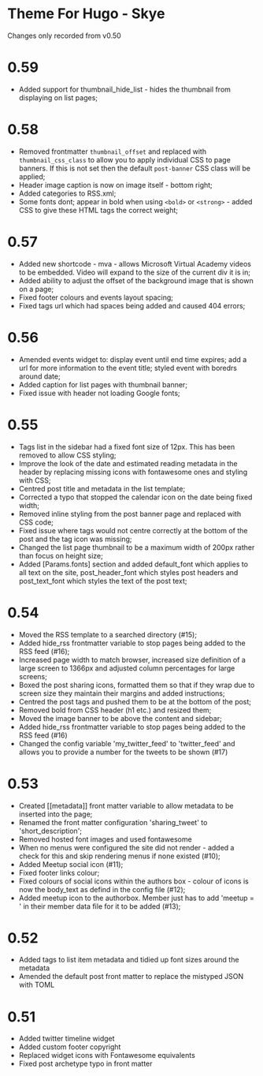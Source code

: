 # Theme For Hugo - Skye

Changes only recorded from v0.50

# 0.59
* Added support for thumbnail_hide_list - hides the thumbnail from displaying on list pages;

# 0.58
* Removed frontmatter `thumbnail_offset` and replaced with `thumbnail_css_class` to allow you to apply individual CSS to page banners. If this is not set then the default `post-banner` CSS class will be applied;
* Header image caption is now on image itself - bottom right;
* Added categories to RSS.xml;
* Some fonts dont; appear in bold when using `<bold>` or `<strong>` - added CSS to give these HTML tags the correct weight;

# 0.57
* Added new shortcode - mva - allows Microsoft Virtual Academy videos to be embedded. Video will expand to the size of the current div it is in;
* Added ability to adjust the offset of the background image that is shown on a page;
* Fixed footer colours and events layout spacing;
* Fixed tags url which had spaces being added and caused 404 errors;

# 0.56

* Amended events widget to: display event until end time expires; add a url for more information to the event title; styled event with boredrs around date;
* Added caption for list pages with thumbnail banner;
* Fixed issue with header not loading Google fonts;

# 0.55 

* Tags list in the sidebar had a fixed font size of 12px. This has been removed to allow CSS styling;
* Improve the look of the date and estimated reading metadata in the header by replacing missing icons with fontawesome ones and styling with CSS;
* Centred post title and metadata in the list template;
* Corrected a typo that stopped the calendar icon on the date being fixed width;
* Removed inline styling from the post banner page and replaced with CSS code;
* Fixed issue where tags would not centre correctly at the bottom of the post and the tag icon was missing;
* Changed the list page thumbnail to be a maximum width of 200px rather than focus on height size;
* Added [Params.fonts] section and added default_font which applies to all text on the site, post_header_font which styles post headers and post_text_font which styles the text of the post text;

# 0.54

* Moved the RSS template to a searched directory (#15);
* Added hide_rss frontmatter variable to stop pages being added to the RSS feed (#16);
* Increased page width to match browser, increased size definition of a large screen to 1366px and adjusted column percentages for large screens;
* Boxed the post sharing icons, formatted them so that if they wrap due to screen size they maintain their margins and added instructions;
* Centred the post tags and pushed them to be at the bottom of the post;
* Removed bold from CSS header (h1 etc.) and resized them;
* Moved the image banner to be above the content and sidebar; 
* Added hide_rss frontmatter variable to stop pages being added to the RSS feed (#16)
* Changed the config variable 'my_twitter_feed' to 'twitter_feed' and allows you to provide a number for the tweets to be shown (#17)

# 0.53

* Created [[metadata]] front matter variable to allow metadata to be inserted into the page;
* Renamed the front matter configuration 'sharing_tweet' to 'short_description'; 
* Removed hosted font images and used fontawesome
* When no menus were configured the site did not render - added a check for this and skip rendering menus if none existed (#10);
* Added Meetup social icon (#11);
* Fixed footer links colour;
* Fixed colours of social icons within the authors box - colour of icons is now the body_text as defind in the config file (#12);
* Added meetup icon to the authorbox. Member just has to add 'meetup = <meetup name>' in their member data file for it to be added (#13);

# 0.52

* Added tags to list item metadata and tidied up font sizes around the metadata
* Amended the default post front matter to replace the mistyped JSON with TOML

# 0.51

* Added twitter timeline widget
* Added custom footer copyright
* Replaced widget icons with Fontawesome equivalents
* Fixed post archetype typo in front matter
